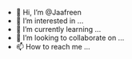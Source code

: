 - 👋 Hi, I’m @Jaafreen
- 👀 I’m interested in ...
- 🌱 I’m currently learning ...
- 💞️ I’m looking to collaborate on ...
- 📫 How to reach me ...

<!---
Jaafreen/Jaafreen is a ✨ special ✨ repository because its `README.md` (this file) appears on your GitHub profile.
You can click the Preview link to take a look at your changes.
--->
